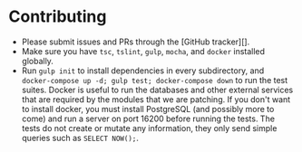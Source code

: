 # Contributing

* Please submit issues and PRs through the [GitHub tracker][].
* Make sure you have `tsc`, `tslint`, `gulp`, `mocha`, and `docker` installed globally.
* Run `gulp init` to install dependencies in every subdirectory, and 
`docker-compose up -d; gulp test; docker-compose down` to run the test suites. Docker
is useful to run the databases and other external services that are required by the
modules that we are patching. If you don't want to install docker, you must install
PostgreSQL (and possibly more to come) and run a server on port 16200 before running
the tests. The tests do not create or mutate any information, they only send simple
queries such as `SELECT NOW();`.